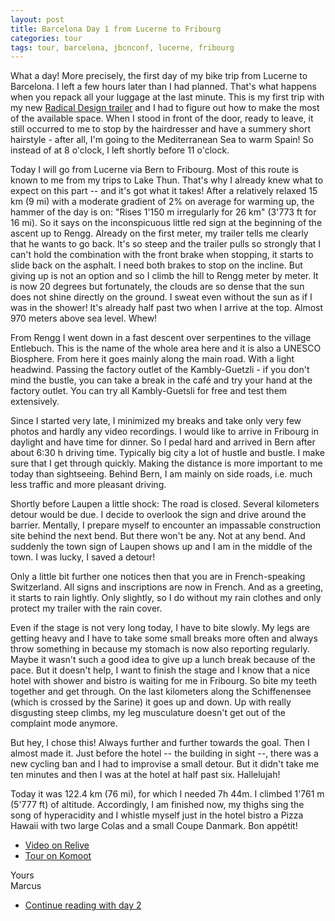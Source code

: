 ```yaml
---
layout: post
title: Barcelona Day 1 from Lucerne to Fribourg
categories: tour
tags: tour, barcelona, jbcnconf, lucerne, fribourg
---
```


What a day! More precisely, the first day of my bike trip from Lucerne to Barcelona. I left a few hours later than I had planned. That's what happens when you repack all your luggage at the last minute. This is my first trip with my new [Radical Design trailer](https://www.radicaldesign.de/cyclone-iv-trekking) and I had to figure out how to make the most of the available space. When I stood in front of the door, ready to leave, it still occurred to me to stop by the hairdresser and have a summery short hairstyle - after all, I'm going to the Mediterranean Sea to warm Spain! So instead of at 8 o'clock, I left shortly before 11 o'clock.

Today I will go from Lucerne via Bern to Fribourg. Most of this route is known to me from my trips to Lake Thun. That's why I already knew what to expect on this part -- and it's got what it takes! After a relatively relaxed 15 km (9 mi) with a moderate gradient of 2% on average for warming up, the hammer of the day is on: "Rises 1'150 m irregularly for 26 km" (3'773 ft for 16 mi). So it says on the inconspicuous little red sign at the beginning of the ascent up to Rengg. Already on the first meter, my trailer tells me clearly that he wants to go back. It's so steep and the trailer pulls so strongly that I can't hold the combination with the front brake when stopping, it starts to slide back on the asphalt. I need both brakes to stop on the incline. But giving up is not an option and so I climb the hill to Rengg meter by meter. It is now 20 degrees but fortunately, the clouds are so dense that the sun does not shine directly on the ground. I sweat even without the sun as if I was in the shower! It's already half past two when I arrive at the top. Almost 970 meters above sea level. Whew!

From Rengg I went down in a fast descent over serpentines to the village Entlebuch. This is the name of the whole area here and it is also a UNESCO Biosphere. From here it goes mainly along the main road. With a light headwind. Passing the factory outlet of the Kambly-Guetzli - if you don't mind the bustle, you can take a break in the café and try your hand at the factory outlet. You can try all Kambly-Guetsli for free and test them extensively.

Since I started very late, I minimized my breaks and take only very few photos and hardly any video recordings. I would like to arrive in Fribourg in daylight and have time for dinner. So I pedal hard and arrived in Bern after about 6:30 h driving time. Typically big city a lot of hustle and bustle. I make sure that I get through quickly. Making the distance is more important to me today than sightseeing. Behind Bern, I am mainly on side roads, i.e. much less traffic and more pleasant driving.

Shortly before Laupen a little shock: The road is closed. Several kilometers detour would be due. I decide to overlook the sign and drive around the barrier. Mentally, I prepare myself to encounter an impassable construction site behind the next bend. But there won't be any. Not at any bend. And suddenly the town sign of Laupen shows up and I am in the middle of the town. I was lucky, I saved a detour!

Only a little bit further one notices then that you are in French-speaking Switzerland. All signs and inscriptions are now in French. And as a greeting, it starts to rain lightly. Only slightly, so I do without my rain clothes and only protect my trailer with the rain cover.

Even if the stage is not very long today, I have to bite slowly. My legs are getting heavy and I have to take some small breaks more often and always throw something in because my stomach is now also reporting regularly. Maybe it wasn't such a good idea to give up a lunch break because of the pace. But it doesn't help, I want to finish the stage and I know that a nice hotel with shower and bistro is waiting for me in Fribourg. So bite my teeth together and get through. On the last kilometers along the Schiffenensee (which is crossed by the Sarine) it goes up and down. Up with really disgusting steep climbs, my leg musculature doesn't get out of the complaint mode anymore.

But hey, I chose this! Always further and further towards the goal. Then I almost made it. Just before the hotel -- the building in sight --, there was a new cycling ban and I had to improvise a small detour. But it didn't take me ten minutes and then I was at the hotel at half past six. Hallelujah!

Today it was 122.4 km (76 mi), for which I needed 7h 44m. I climbed 1'761 m (5'777 ft) of altitude. Accordingly, I am finished now, my thighs sing the song of hyperacidity and I whistle myself just in the hotel bistro a Pizza Hawaii with two large Colas and a small Coupe Danmark. Bon appétit!

- [Video on Relive](https://www.relive.cc/view/g34588117522)
- [Tour on Komoot](https://www.komoot.com/tour/67293478/zoom)

Yours  
Marcus

- [Continue reading with day 2](/Barcelona-2019-Day-2)
<!-- - [Watch a German video documentation](/Barcelona-2019-Day-1-Video) -->
